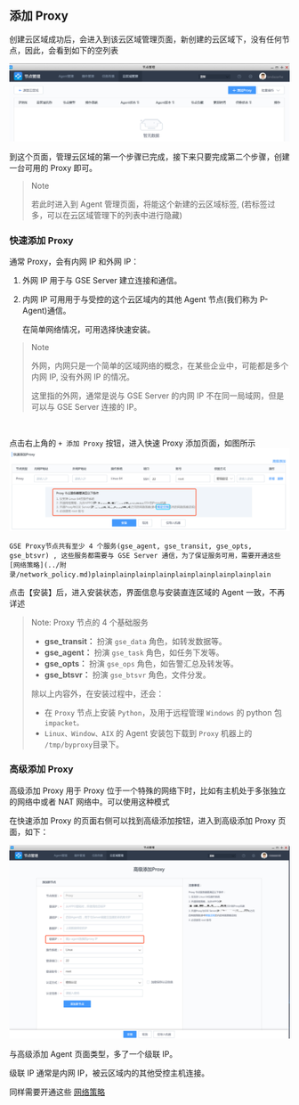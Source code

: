 ## 添加 Proxy

创建云区域成功后，会进入到该云区域管理页面，新创建的云区域下，没有任何节点，因此，会看到如下的空列表

![image-20190915225052262](../assets/cloud_manage/image-20190915225052262.png)



到这个页面，管理云区域的第一个步骤已完成，接下来只要完成第二个步骤，创建一台可用的 Proxy 即可。

> Note
>
> 若此时进入到 Agent 管理页面，将能这个新建的云区域标签, (若标签过多，可以在云区域管理下的列表中进行隐藏)

### 快速添加 Proxy

通常 Proxy，会有内网 IP 和外网 IP：

1. 外网 IP 用于与 GSE Server 建立连接和通信。

2. 内网 IP 可用用于与受控的这个云区域内的其他 Agent 节点(我们称为 P-Agent)通信。

   在简单网络情况，可用选择快速安装。

> Note
>
> 外网，内网只是一个简单的区域网络的概念，在某些企业中，可能都是多个内网 IP, 没有外网 IP 的情况。
>
> 这里指的外网，通常是说与 GSE Server 的内网 IP 不在同一局域网，但是可以与 GSE Server 连接的 IP。

​		

 点击右上角的 `+ 添加 Proxy` 按钮，进入快速 Proxy 添加页面，如图所示![image-20190915225627042](../assets/cloud_manage/image-20190915225627042.png)

	GSE Proxy节点共有至少 4 个服务(gse_agent, gse_transit, gse_opts, gse_btsvr) , 这些服务都需要与 GSE Server 通信，为了保证服务可用，需要开通这些[网络策略](../附录/network_policy.md)plainplainplainplainplainplainplainplainplain

点击【安装】后，进入安装状态，界面信息与安装直连区域的 Agent 一致，不再详述

> Note: Proxy 节点的 4 个基础服务
>
> - **gse_transit：** 扮演 `gse_data` 角色，如转发数据等。
> - **gse_agent：** 扮演 `gse_task` 角色，如任务下发等。
> - **gse_opts：** 扮演 `gse_ops` 角色，如告警汇总及转发等。
> - **gse_btsvr：** 扮演 `gse_btsvr` 角色，文件分发。
>
> 除以上内容外，在安装过程中，还会：
>
> - 在 `Proxy` 节点上安装 `Python`，及用于远程管理 `Windows` 的 python 包 `impacket。`
> - `Linux、Window、AIX` 的 Agent 安装包下载到 `Proxy` 机器上的 `/tmp/byproxy`目录下。

### 高级添加 Proxy

高级添加 Proxy 用于 Proxy 位于一个特殊的网络下时，比如有主机处于多张独立的网络中或者 NAT 网络中。可以使用这种模式

在快速添加 Proxy 的页面右侧可以找到高级添加按钮，进入到高级添加 Proxy 页面，如下：

![image-20190915232825314](../assets/cloud_manage/image-20190915232825314.png)

与高级添加 Agent 页面类型，多了一个级联 IP。

级联 IP 通常是内网 IP，被云区域内的其他受控主机连接。

同样需要开通这些 [网络策略](../附录/network_policy.md)